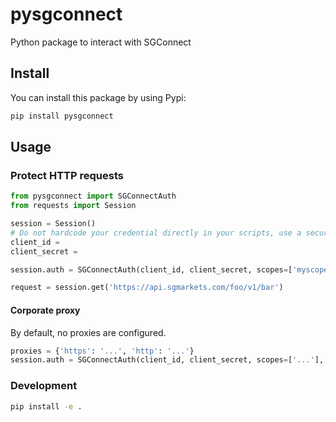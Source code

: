 # pysgconnect

Python package to interact with SGConnect

## Install

You can install this package by using Pypi:

```sh
pip install pysgconnect
```

## Usage

### Protect HTTP requests

```python
from pysgconnect import SGConnectAuth
from requests import Session

session = Session()
# Do not hardcode your credential directly in your scripts, use a secure Vault solution instead
client_id = 
client_secret =

session.auth = SGConnectAuth(client_id, client_secret, scopes=['myscope'], env='PRD')

request = session.get('https://api.sgmarkets.com/foo/v1/bar')
```

#### Corporate proxy

By default, no proxies are configured.

```python
proxies = {'https': '...', 'http': '...'}
session.auth = SGConnectAuth(client_id, client_secret, scopes=['...'], proxies=proxies)
```

### Development

```sh
pip install -e .
```
